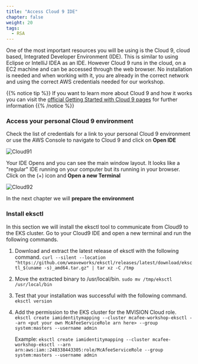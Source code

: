 ```yaml
---
title: "Access Cloud 9 IDE"
chapter: false
weight: 20
tags:
  - RSA
---
```


One of the most important resources you will be using is the Cloud 9, cloud based, Integrated Developer Environment (IDE). This is similar to using Eclipse or IntelliJ IDEA as an IDE. However Cloud 9 runs in the cloud, on a EC2 machine and can be accessed through the web browser.
No installation is needed and when working with it, you are already in the correct network and using the correct AWS credentials needed for our workshop. 

{{% notice tip %}}
If you want to learn more about Cloud 9 and how it works you can visit the [official Getting Started with Cloud 9 pages](https://console.aws.amazon.com/cloud9/home/product?ad=c&cp=bn&p=c9#) for further information
{{% /notice %}}

### Access your personal Cloud 9 environment
Check the list of credentials for a link to your personal Cloud 9 environment or use the AWS Console to navigate to Cloud 9 and click on **Open IDE** 

![Cloud91](/images/mfe/cloud9_1.jpg)

Your IDE Opens and you can see the main window layout. It looks like a "regular" IDE running on your computer but its running in your browser. Click on the (+) icon and **Open a new Terminal**

![Cloud92](/images/mfe/cloud9_2.jpg)

In the next chapter we will **prepare the environment**

### Install eksctl

In this section we will install the eksctl tool to communicate from Cloud9 to the EKS cluster.
Go to your Cloud9 IDE and open a new terminal and run the following commands.

1. Download and extract the latest release of eksctl with the following command.
```curl --silent --location "https://github.com/weaveworks/eksctl/releases/latest/download/eksctl_$(uname -s)_amd64.tar.gz" | tar xz -C /tmp```

2. Move the extracted binary to /usr/local/bin.
```sudo mv /tmp/eksctl /usr/local/bin```

3. Test that your installation was successful with the following command.
```eksctl version```

4. Add the permission to the EKS cluster for the MVISION Cloud role.
```eksctl create iamidentitymapping --cluster mcafee-workshop-eksctl --arn <put your own McAfeeServiceRole arn here> --group system:masters --username admin```

    Example:
```eksctl create iamidentitymapping --cluster mcafee-workshop-eksctl --arn arn:aws:iam::248338443305:role/McAfeeServiceRole --group system:masters --username admin```
